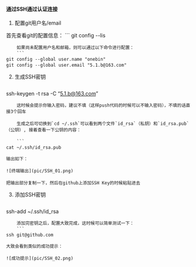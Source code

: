 #### 通过SSH通过认证连接


1. 配置git用户名/email

  首先查看git的配置信息：
	```
git config --lis
```
	如果尚未配置用户名和邮箱，则可以通过以下命令进行配置：
	```
git config --global user.name "onebin"
git config --global user.email "5.1.b@163.com"
```

2. 生成SSH密钥
	```
ssh-keygen -t rsa -C “5.1.b@163.com”
```
	这时候会提示你输入密码，建议不填（这样push代码的时候可以不输入密码），不填的话直接3个回车

	生成之后可切换到`cd ~/.ssh`可以看到两个文件`id_rsa`（私钥）和`id_rsa.pub`（公钥）, 接着查看一下公钥的内容：

	```
cat ~/.ssh/id_rsa.pub
```
	输出如下：
  
	![终端输出](pic/SSH_01.png)
  
	把输出部分复制一下，然后在github上添加SSH Key的时候粘贴进去

3. 添加SSH密钥
	```
ssh-add ~/.ssh/id_rsa
```
	添加完密钥之后，配置大致完成，这时候可以简单测试一下：
	```
ssh git@github.com
```
	大致会看到类似的成功提示：
  
	![成功提示](pic/SSH_02.png)






